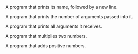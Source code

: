 A program that prints its name, followed by a new line.
 
A program that prints the number of arguments passed into it.

A program that prints all arguments it receives.

A program that multiplies two numbers.

A program that adds positive numbers.
